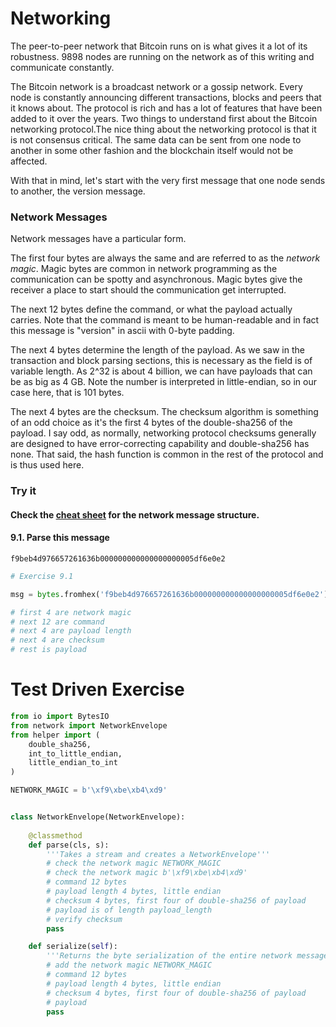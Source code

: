 
# Networking

The peer-to-peer network that Bitcoin runs on is what gives it a lot of its robustness. 9898 nodes are running on the network as of this writing and communicate constantly.

The Bitcoin network is a broadcast network or a gossip network. Every node is constantly announcing different transactions, blocks and peers that it knows about. The protocol is rich and has a lot of features that have been added to it over the years. Two things to understand first about the Bitcoin networking protocol.The nice thing about the networking protocol is that it is not consensus critical. The same data can be sent from one node to another in some other fashion and the blockchain itself would not be affected.

With that in mind, let's start with the very first message that one node sends to another, the version message.

### Network Messages

Network messages have a particular form.

The first four bytes are always the same and are referred to as the *network magic*. Magic bytes are common in network programming as the communication can be spotty and asynchronous. Magic bytes give the receiver a place to start should the communication get interrupted.

The next 12 bytes define the command, or what the payload actually carries. Note that the command is meant to be human-readable and in fact this message is "version" in ascii with 0-byte padding.

The next 4 bytes determine the length of the payload. As we saw in the transaction and block parsing sections, this is necessary as the field is of variable length. As 2^32 is about 4 billion, we can have payloads that can be as big as 4 GB. Note the number is interpreted in little-endian, so in our case here, that is 101 bytes.

The next 4 bytes are the checksum. The checksum algorithm is something of an odd choice as it's the first 4 bytes of the double-sha256 of the payload. I say odd, as normally, networking protocol checksums generally are designed to have error-correcting capability and double-sha256 has none. That said, the hash function is common in the rest of the protocol and is thus used here.

### Try it

#### Check the [cheat sheet](https://drive.google.com/file/d/1XRby_QYBm5LvEv2rDqxJuKn_8ZsV1RHB/view) for the network message structure.

#### 9.1. Parse this message
```
f9beb4d976657261636b000000000000000000005df6e0e2
```


```python
# Exercise 9.1

msg = bytes.fromhex('f9beb4d976657261636b000000000000000000005df6e0e2')

# first 4 are network magic
# next 12 are command
# next 4 are payload length
# next 4 are checksum
# rest is payload
```

# Test Driven Exercise


```python
from io import BytesIO
from network import NetworkEnvelope
from helper import (
    double_sha256,
    int_to_little_endian,
    little_endian_to_int
)

NETWORK_MAGIC = b'\xf9\xbe\xb4\xd9'


class NetworkEnvelope(NetworkEnvelope):
    
    @classmethod
    def parse(cls, s):
        '''Takes a stream and creates a NetworkEnvelope'''
        # check the network magic NETWORK_MAGIC
        # check the network magic b'\xf9\xbe\xb4\xd9'
        # command 12 bytes
        # payload length 4 bytes, little endian
        # checksum 4 bytes, first four of double-sha256 of payload
        # payload is of length payload_length
        # verify checksum
        pass

    def serialize(self):
        '''Returns the byte serialization of the entire network message'''
        # add the network magic NETWORK_MAGIC
        # command 12 bytes
        # payload length 4 bytes, little endian
        # checksum 4 bytes, first four of double-sha256 of payload
        # payload
        pass
```
